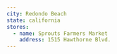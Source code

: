 ```yaml
---
city: Redondo Beach
state: california
stores:
  - name: Sprouts Farmers Market
    address: 1515 Hawthorne Blvd.
---
```

